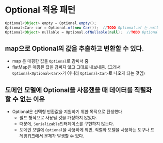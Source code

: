 # Optional 적용 패턴
```java
Optional<Object> empty = Optional.empty();
Optional<Car> car = Optional.of(new Car());  //TODO Optional.of 는 null 비허용 -> null이 들어가면 NullPointerException!
Optional<Object> nullable = Optional.ofNullable(null);  //TODO Optional.ofNullable은 null 허용
```


## map으로 Optional의 값을 추출하고 변환할 수 있다.
- map 은 매핑한 값을 `Optional`로 감싸서 줌
- flatMap은 매핑된 값을 감싸지 않고 그대로 내보내줌. (그래서 `Optional<Optional<Car>>`가 아니라 `Optional<Car>`로 나오게 되는 것임)


## 도메인 모델에 Optional을 사용했을 때 데이터를 직렬화 할 수 없는 이유 
- Optional은 선택형 반환값을 지원하기 위한 목적으로 탄생했다 
  - 필드 형식으로 사용될 것을 가정하지 않았다. 
  - 때문에, `Serializable`인터페이스를 구현하지 않는다.
  - 도메인 모델에 `Optional`을 사용하게 되면, 직렬화 모델을 사용하는 도구나 프레임워크에서 문제가 발생할 수 있다. 















